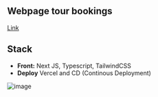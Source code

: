 
## Webpage tour bookings
[Link](https://www.chimbatours.com/)

## Stack

- **Front:** Next JS, Typescript, TailwindCSS
- **Deploy** Vercel and CD (Continous Deployment)

![image](https://github.com/szuluaga-beep/chimba-tours/assets/69664305/0ce53ef0-0ab4-4876-a89c-032b8dcd10ab)
